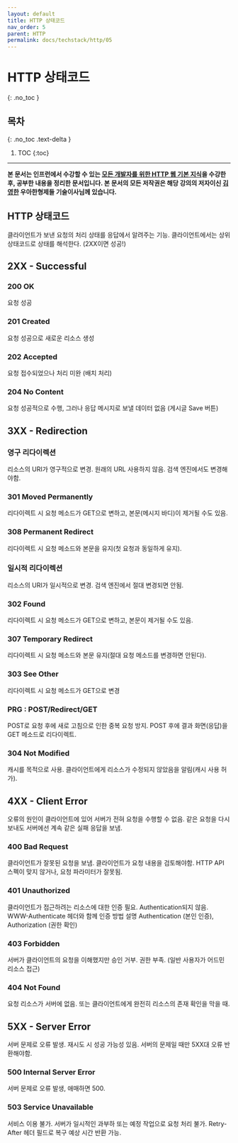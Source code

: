 ```yaml
---
layout: default
title: HTTP 상태코드
nav_order: 5
parent: HTTP
permalink: docs/techstack/http/05
---
```


# HTTP 상태코드
{: .no_toc }

## 목차
{: .no_toc .text-delta }

1. TOC
{:toc}

---

**본 문서는 인프런에서 수강할 수 있는 [모든 개발자를 위한 HTTP 웹 기본 지식](https://www.inflearn.com/course/http-웹-네트워크)을 수강한 후, 공부한 내용을 정리한 문서입니다. 본 문서의 모든 저작권은 해당 강의의 저자이신 [김영한](https://inflearn.com/users/@yh) 우아한형제들 기술이사님께 있습니다.**

## HTTP 상태코드
클라이언트가 보낸 요청의 처리 상태를 응답에서 알려주는 기능. 클라이언트에서는 상위 상태코드로 상태를 해석한다. (2XX이면 성공!)

## 2XX - Successful

### 200 OK
요청 성공

### 201 Created
요청 성공으로 새로운 리소스 생성

### 202 Accepted
요청 접수되었으나 처리 미완 (배치 처리)

### 204 No Content
요청 성공적으로 수행, 그러나 응답 메시지로 보낼 데이터 없음 (게시글 Save 버튼)

## 3XX - Redirection

### 영구 리다이렉션
리소스의 URI가 영구적으로 변경. 원래의 URL 사용하지 않음. 검색 엔진에서도 변경해야함.

### 301 Moved Permanently
리다이렉트 시 요청 메소드가 GET으로 변하고, 본문(메시지 바디)이 제거될 수도 있음.

### 308 Permanent Redirect
리다이렉트 시 요청 메소드와 본문을 유지(첫 요청과 동일하게 유지).

### 일시적 리다이렉션
리소스의 URI가 일시적으로 변경. 검색 엔진에서 절대 변경되면 안됨.

### 302 Found
리다이렉트 시 요청 메소드가 GET으로 변하고, 본문이 제거될 수도 있음.

### 307 Temporary Redirect
리다이렉트 시 요청 메소드와 본문 유지(절대 요청 메소드를 변경하면 안된다).

### 303 See Other
리다이렉트 시 요청 메소드가 GET으로 변경

### PRG : POST/Redirect/GET
POST로 요청 후에 새로 고침으로 인한 중복 요청 방지. POST 후에 결과 화면(응답)을 GET 메소드로 리다이렉트.

### 304 Not Modified
캐시를 목적으로 사용. 클라이언트에게 리소스가 수정되지 않았음을 알림(캐시 사용 허가).

## 4XX - Client Error
오류의 원인이 클라이언트에 있어 서버가 전혀 요청을 수행할 수 없음. 같은 요청을 다시 보내도 서버에선 계속 같은 실패 응답을 보냄.

### 400 Bad Request
클라이언트가 잘못된 요청을 보냄. 클라이언트가 요청 내용을 검토해야함. HTTP API 스펙이 맞지 않거나, 요청 파라미터가 잘못됨.

### 401 Unauthorized
클라이언트가 접근하려는 리소스에 대한 인증 필요. Authentication되지 않음. WWW-Authenticate 헤더와 함께 인증 방법 설명
Authentication (본인 인증), Authorization (권한 확인)

### 403 Forbidden
서버가 클라이언트의 요청을 이해했지만 승인 거부. 권한 부족. (일반 사용자가 어드민 리소스 접근)

### 404 Not Found
요청 리소스가 서버에 없음. 또는 클라이언트에게 완전히 리소스의 존재 확인을 막을 때.

## 5XX - Server Error
서버 문제로 오류 발생. 재시도 시 성공 가능성 있음. 서버의 문제일 때만 5XX대 오류 반환해야함.

### 500 Internal Server Error
서버 문제로 오류 발생, 애매하면 500.

### 503 Service Unavailable
서비스 이용 불가. 서버가 일시적인 과부하 또는 예정 작업으로 요청 처리 불가. Retry-After 헤더 필드로 복구 예상 시간 반환 가능.

